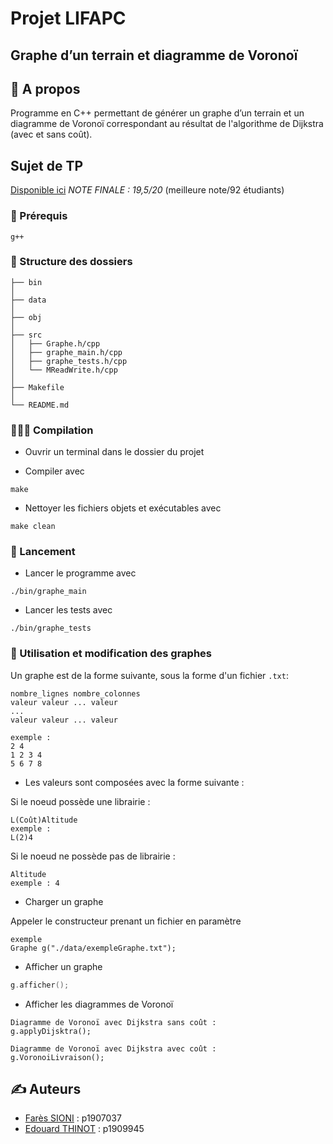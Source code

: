 # Projet LIFAPC
## Graphe d’un terrain et diagramme de Voronoï

## 🧐 A propos
Programme en C++ permettant de générer un graphe d’un terrain et un diagramme de Voronoï correspondant au résultat de l'algorithme de Dijkstra (avec et sans coût).


## Sujet de TP
[Disponible ici](https://perso.liris.cnrs.fr/raphaelle.chaine/COURS/LIFAP6/tp09-voronoi.pdf "Sujet du TP noté")
*NOTE FINALE : 19,5/20* (meilleure note/92 étudiants)



### 🏁 Prérequis
`g++`

### 📁 Structure des dossiers
```
├── bin
│
├── data
│
├── obj
│
├── src
│   ├── Graphe.h/cpp
│   ├── graphe_main.h/cpp
│   ├── graphe_tests.h/cpp
│   └── MReadWrite.h/cpp
│
├── Makefile
│
└── README.md
```

### 👨🏻‍💻 Compilation

- Ouvrir un terminal dans le dossier du projet

- Compiler avec
```
make
```  

- Nettoyer les fichiers objets et exécutables avec
```
make clean
``` 

### 🚀 Lancement

- Lancer le programme avec
```
./bin/graphe_main
```

- Lancer les tests avec
```
./bin/graphe_tests
```


### 📝 Utilisation et modification des graphes
Un graphe est de la forme suivante, sous la forme d'un fichier `.txt`:
```
nombre_lignes nombre_colonnes
valeur valeur ... valeur
...
valeur valeur ... valeur

exemple : 
2 4
1 2 3 4
5 6 7 8
```

- Les valeurs sont composées avec la forme suivante :


Si le noeud possède une librairie :
```
L(Coût)Altitude
exemple :
L(2)4
```

Si le noeud ne possède pas de librairie :
```
Altitude
exemple : 4
```

- Charger un graphe

Appeler le constructeur prenant un fichier en paramètre
```
exemple
Graphe g("./data/exempleGraphe.txt");
```

- Afficher un graphe
```cpp
g.afficher();
```

- Afficher les diagrammes de Voronoï
```
Diagramme de Voronoï avec Dijkstra sans coût :
g.applyDijsktra(); 

Diagramme de Voronoï avec Dijkstra avec coût :
g.VoronoiLivraison();
```



## ✍️ Auteurs <a name = "authors"></a>

- [Farès SIONI](https://github.com/fsioni) : p1907037
- [Edouard THINOT](https://forge.univ-lyon1.fr/p1909945) : p1909945
